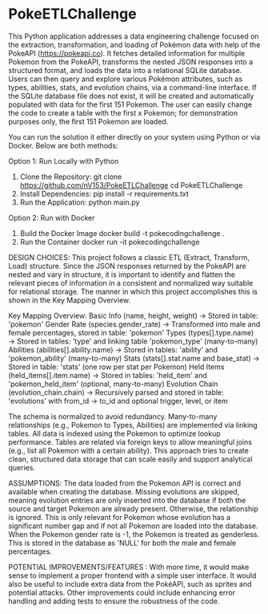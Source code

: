 # PokeETLChallenge
This Python application addresses a data engineering challenge focused on the extraction, transformation, and loading of Pokémon data with help of the PokeAPI (https://pokeapi.co). 
It fetches detailed information for multiple Pokemon from the PokeAPI, transforms the nested JSON responses into a structured format, and loads the data into a relational SQLite database.
Users can then query and explore various Pokémon attributes, such as types, abilities, stats, and evolution chains, via a command-line interface.
If the SQLite database file does not exist, it will be created and automatically populated with data for the first 151 Pokemon.
The user can easily change the code to create a table with the first x Pokemon; for demonstration purposes only, the first 151 Pokemon are loaded.


You can run the solution it either directly on your system using Python or via Docker. Below are both methods:

Option 1: Run Locally with Python
1. Clone the Repository:
    git clone https://github.com/nV153/PokeETLChallenge
    cd PokeETLChallenge
2. Install Dependencies:
    pip install -r requirements.txt
3. Run the Application:
    python main.py

Option 2: Run with Docker
1. Build the Docker Image
    docker build -t pokecodingchallenge .
2. Run the Container
    docker run -it pokecodingchallenge



DESIGN CHOICES:
This project follows a classic ETL (Extract, Transform, Load) structure.
Since the JSON responses returned by the PokeAPI are nested and vary in structure, it is important to identify and flatten the relevant pieces of information in a consistent and normalized way suitable for relational storage.
The manner in which this project accomplishes this is shown in the Key Mapping Overview.

Key Mapping Overview:
Basic Info (name, height, weight) → Stored in table: 'pokemon'
Gender Rate (species.gender_rate) → Transformed into male and female percentages, stored in table: 'pokemon'
Types (types[].type.name) → Stored in tables: 'type' and linking table 'pokemon_type' (many-to-many)
Abilities (abilities[].ability.name) → Stored in tables: 'ability' and 'pokemon_ability' (many-to-many)
Stats (stats[].stat.name and base_stat) → Stored in table: 'stats' (one row per stat per Pokemon)
Held Items (held_items[].item.name) → Stored in tables: 'held_item' and 'pokemon_held_item' (optional, many-to-many)
Evolution Chain (evolution_chain.chain) → Recursively parsed and stored in table: 'evolutions' with from_id → to_id and optional trigger, level, or item

The schema is normalized to avoid redundancy.
Many-to-many relationships (e.g., Pokemon to Types, Abilities) are implemented via linking tables.
All data is indexed using the Pokemon to optimize lookup performance.
Tables are related via foreign keys to allow meaningful joins (e.g., list all Pokemon with a certain ability).
This approach tries to create clean, structured data storage that can scale easily and support analytical queries.

ASSUMPTIONS:
The data loaded from the Pokemon API is correct and available when creating the database.
Missing evolutions are skipped, meaning evolution entries are only inserted into the database if both the source and target Pokemon are already present. Otherwise, the relationship is ignored. This is only relevant for Pokemon whose evolution has a significant number gap and if not all Pokemon are loaded into the database.
When the Pokemon gender rate is -1, the Pokemon is treated as genderless. This is stored in the database as 'NULL' for both the male and female percentages.

POTENTIAL IMPROVEMENTS/FEATURES :
With more time, it would make sense to implement a proper frontend with a simple user interface.
It would also be useful to include extra data from the PokéAPI, such as sprites and potential attacks.
Other improvements could include enhancing error handling and adding tests to ensure the robustness of the code.
